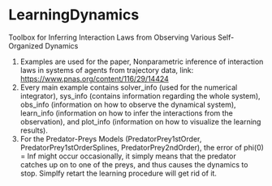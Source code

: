 # LearningDynamics
Toolbox for Inferring Interaction Laws from Observing Various Self-Organized Dynamics
1. Examples are used for the paper, Nonparametric inference of interaction laws in systems of agents from trajectory data, link:
https://www.pnas.org/content/116/29/14424
2. Every main example contains solver_info (used for the numerical integrator), sys_info (contains information regarding the 
whole system), obs_info (information on how to observe the dynamical system), learn_info (information on how to infer the 
interactions from the observation), and plot_info (information on how to visualize the learning results).
3. For the Predator-Preys Models (PredatorPrey1stOrder, PredatorPrey1stOrderSplines, PredatorPrey2ndOrder), the error of 
phi(0) = Inf might occur occasionally, it simply means that the predator catches up on to one of the preys, and thus
causes the dynamics to stop.  Simplfy retart the learning procedure will get rid of it.
